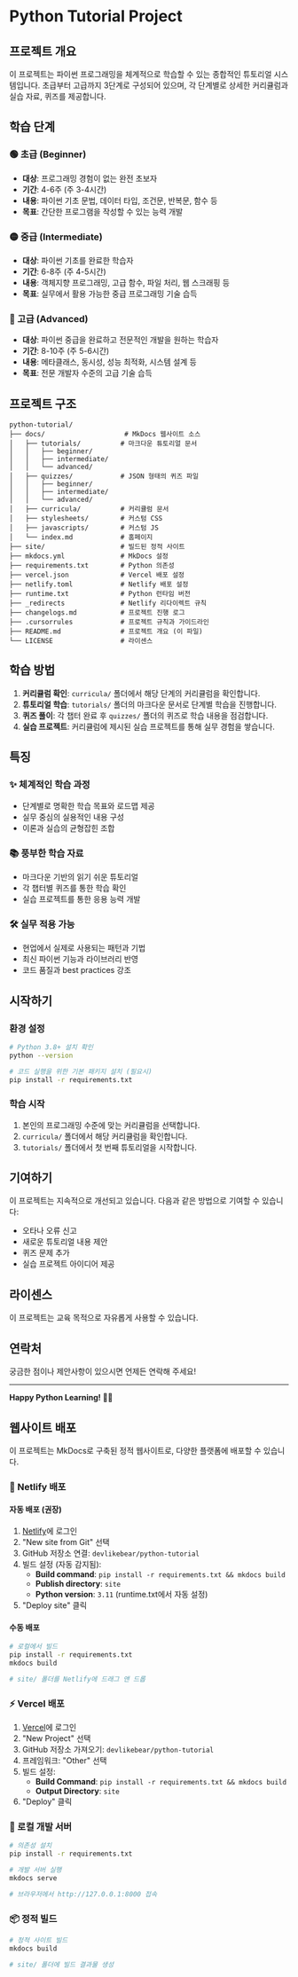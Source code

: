 # Python Tutorial Project

## 프로젝트 개요
이 프로젝트는 파이썬 프로그래밍을 체계적으로 학습할 수 있는 종합적인 튜토리얼 시스템입니다. 초급부터 고급까지 3단계로 구성되어 있으며, 각 단계별로 상세한 커리큘럼과 실습 자료, 퀴즈를 제공합니다.

## 학습 단계

### 🟢 초급 (Beginner)
- **대상**: 프로그래밍 경험이 없는 완전 초보자
- **기간**: 4-6주 (주 3-4시간)
- **내용**: 파이썬 기초 문법, 데이터 타입, 조건문, 반복문, 함수 등
- **목표**: 간단한 프로그램을 작성할 수 있는 능력 개발

### 🟡 중급 (Intermediate)  
- **대상**: 파이썬 기초를 완료한 학습자
- **기간**: 6-8주 (주 4-5시간)
- **내용**: 객체지향 프로그래밍, 고급 함수, 파일 처리, 웹 스크래핑 등
- **목표**: 실무에서 활용 가능한 중급 프로그래밍 기술 습득

### 🔴 고급 (Advanced)
- **대상**: 파이썬 중급을 완료하고 전문적인 개발을 원하는 학습자
- **기간**: 8-10주 (주 5-6시간)
- **내용**: 메타클래스, 동시성, 성능 최적화, 시스템 설계 등
- **목표**: 전문 개발자 수준의 고급 기술 습득

## 프로젝트 구조

```
python-tutorial/
├── docs/                    # MkDocs 웹사이트 소스
│   ├── tutorials/          # 마크다운 튜토리얼 문서
│   │   ├── beginner/
│   │   ├── intermediate/
│   │   └── advanced/
│   ├── quizzes/            # JSON 형태의 퀴즈 파일
│   │   ├── beginner/
│   │   ├── intermediate/
│   │   └── advanced/
│   ├── curricula/          # 커리큘럼 문서
│   ├── stylesheets/        # 커스텀 CSS
│   ├── javascripts/        # 커스텀 JS
│   └── index.md            # 홈페이지
├── site/                   # 빌드된 정적 사이트
├── mkdocs.yml              # MkDocs 설정
├── requirements.txt        # Python 의존성
├── vercel.json             # Vercel 배포 설정
├── netlify.toml            # Netlify 배포 설정
├── runtime.txt             # Python 런타임 버전
├── _redirects              # Netlify 리다이렉트 규칙
├── changelogs.md           # 프로젝트 진행 로그
├── .cursorrules            # 프로젝트 규칙과 가이드라인
├── README.md               # 프로젝트 개요 (이 파일)
└── LICENSE                 # 라이센스
```

## 학습 방법

1. **커리큘럼 확인**: `curricula/` 폴더에서 해당 단계의 커리큘럼을 확인합니다.
2. **튜토리얼 학습**: `tutorials/` 폴더의 마크다운 문서로 단계별 학습을 진행합니다.
3. **퀴즈 풀이**: 각 챕터 완료 후 `quizzes/` 폴더의 퀴즈로 학습 내용을 점검합니다.
4. **실습 프로젝트**: 커리큘럼에 제시된 실습 프로젝트를 통해 실무 경험을 쌓습니다.

## 특징

### ✨ 체계적인 학습 과정
- 단계별로 명확한 학습 목표와 로드맵 제공
- 실무 중심의 실용적인 내용 구성
- 이론과 실습의 균형잡힌 조합

### 📚 풍부한 학습 자료
- 마크다운 기반의 읽기 쉬운 튜토리얼
- 각 챕터별 퀴즈를 통한 학습 확인
- 실습 프로젝트를 통한 응용 능력 개발

### 🛠️ 실무 적용 가능
- 현업에서 실제로 사용되는 패턴과 기법
- 최신 파이썬 기능과 라이브러리 반영
- 코드 품질과 best practices 강조

## 시작하기

### 환경 설정
```bash
# Python 3.8+ 설치 확인
python --version

# 코드 실행을 위한 기본 패키지 설치 (필요시)
pip install -r requirements.txt
```

### 학습 시작
1. 본인의 프로그래밍 수준에 맞는 커리큘럼을 선택합니다.
2. `curricula/` 폴더에서 해당 커리큘럼을 확인합니다.
3. `tutorials/` 폴더에서 첫 번째 튜토리얼을 시작합니다.

## 기여하기

이 프로젝트는 지속적으로 개선되고 있습니다. 다음과 같은 방법으로 기여할 수 있습니다:

- 오타나 오류 신고
- 새로운 튜토리얼 내용 제안
- 퀴즈 문제 추가
- 실습 프로젝트 아이디어 제공

## 라이센스

이 프로젝트는 교육 목적으로 자유롭게 사용할 수 있습니다.

## 연락처

궁금한 점이나 제안사항이 있으시면 언제든 연락해 주세요!

---

**Happy Python Learning! 🐍✨**

## 웹사이트 배포

이 프로젝트는 MkDocs로 구축된 정적 웹사이트로, 다양한 플랫폼에 배포할 수 있습니다.

### 🚀 Netlify 배포

#### 자동 배포 (권장)
1. [Netlify](https://netlify.com)에 로그인
2. "New site from Git" 선택
3. GitHub 저장소 연결: `devlikebear/python-tutorial`
4. 빌드 설정 (자동 감지됨):
   - **Build command**: `pip install -r requirements.txt && mkdocs build`
   - **Publish directory**: `site`
   - **Python version**: `3.11` (runtime.txt에서 자동 설정)
5. "Deploy site" 클릭

#### 수동 배포
```bash
# 로컬에서 빌드
pip install -r requirements.txt
mkdocs build

# site/ 폴더를 Netlify에 드래그 앤 드롭
```

### ⚡ Vercel 배포

1. [Vercel](https://vercel.com)에 로그인
2. "New Project" 선택
3. GitHub 저장소 가져오기: `devlikebear/python-tutorial`
4. 프레임워크: "Other" 선택
5. 빌드 설정:
   - **Build Command**: `pip install -r requirements.txt && mkdocs build`
   - **Output Directory**: `site`
6. "Deploy" 클릭

### 🔧 로컬 개발 서버

```bash
# 의존성 설치
pip install -r requirements.txt

# 개발 서버 실행
mkdocs serve

# 브라우저에서 http://127.0.0.1:8000 접속
```

### 📦 정적 빌드

```bash
# 정적 사이트 빌드
mkdocs build

# site/ 폴더에 빌드 결과물 생성
``` 